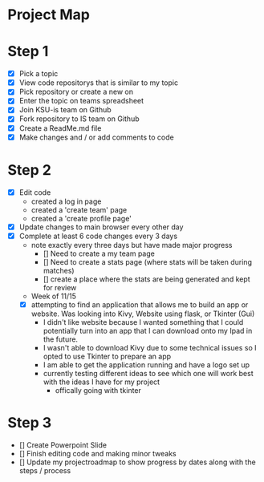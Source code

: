 # Project Map 
# Step 1
- [x] Pick a topic
- [x] View code repositorys that is similar to my topic
- [x] Pick repository or create a new on
- [x] Enter the topic on teams spreadsheet 
- [x] Join KSU-is team on Github
- [x] Fork repository to IS team on Github
- [x] Create a ReadMe.md file
- [x] Make changes and / or add comments to code

 # Step 2
- [x] Edit code
    - created a log in page
    - created a 'create team' page
    - created a 'create profile page'
- [x] Update changes to main browser every other day
- [x] Complete at least 6 code changes every 3 days
    - note exactly every three days but have made major progress
        - [] Need to create a my team page 
        - [] Need to create a stats page (where stats will be taken during matches)
        - [] create a place where the stats are being generated and kept for review 
    - Week of 11/15
    - [x] attempting to find an application that allows me to build an app or website. Was looking into Kivy, Website using flask, or Tkinter (Gui)
        - I didn't like website because I wanted something that I could potentially turn into an app that I can download onto my Ipad in the future.
        - I wasn't able to download Kivy due to some technical issues so I opted to use Tkinter to prepare an app
        - I am able to get the application running and have a logo set up
        - currently testing different ideas to see which one will work best with the ideas I have for my project 
            - offically going with tkinter
 # Step 3 
- [] Create Powerpoint Slide 
- [] Finish editing code and making minor tweaks
- [] Update my projectroadmap to show progress by dates along with the steps / process

